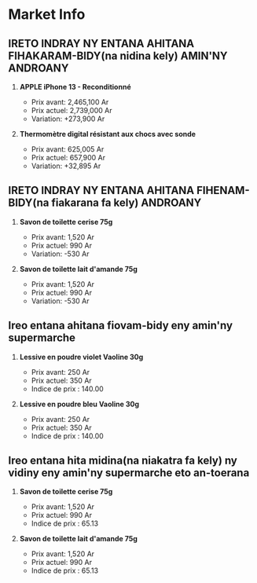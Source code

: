 # Market Info

## IRETO INDRAY NY ENTANA AHITANA FIHAKARAM-BIDY(na nidina kely) AMIN'NY ANDROANY

1. **APPLE iPhone 13
                                                  - Reconditionné**
   - Prix avant: 2,465,100 Ar
   - Prix actuel: 2,739,000 Ar
   - Variation: +273,900 Ar

2. **Thermomètre digital résistant aux chocs avec sonde**
   - Prix avant: 625,005 Ar
   - Prix actuel: 657,900 Ar
   - Variation: +32,895 Ar

## IRETO INDRAY NY ENTANA AHITANA FIHENAM-BIDY(na fiakarana fa kely) ANDROANY

1. **Savon de toilette cerise 75g**
   - Prix avant: 1,520 Ar
   - Prix actuel: 990 Ar
   - Variation: -530 Ar

2. **Savon de toilette lait d'amande 75g**
   - Prix avant: 1,520 Ar
   - Prix actuel: 990 Ar
   - Variation: -530 Ar

## Ireo entana ahitana fiovam-bidy eny amin'ny supermarche

1. **Lessive en poudre violet Vaoline 30g**
   - Prix avant: 250 Ar
   - Prix actuel: 350 Ar
   - Indice de prix : 140.00

2. **Lessive en poudre bleu Vaoline 30g**
   - Prix avant: 250 Ar
   - Prix actuel: 350 Ar
   - Indice de prix : 140.00

## Ireo entana hita midina(na niakatra fa kely) ny vidiny eny amin'ny supermarche eto an-toerana

1. **Savon de toilette cerise 75g**
   - Prix avant: 1,520 Ar
   - Prix actuel: 990 Ar
   - Indice de prix : 65.13

2. **Savon de toilette lait d'amande 75g**
   - Prix avant: 1,520 Ar
   - Prix actuel: 990 Ar
   - Indice de prix : 65.13


